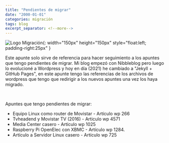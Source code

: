 ```yaml
---
title: "Pendientes de migrar"
date: "2000-01-01"
categories: migración
tags: blog
excerpt_separator: <!--more-->
---
```


![Logo Migración](/assets/img/posts/logo-migrate.svg){: width="150px" height="150px" style="float:left; padding-right:25px" }

Este apunte solo sirve de referencia para hacer seguimiento a los apuntes que tengo pendientes de migrar. Mi blog empezó con Nibbleblog pero luego lo evolucioné a Wordpress y hoy en día (2021) he cambiado a "Jekyll + GitHub Pages", en este apunte tengo las referencias de los archivos de wordpress que tengo que redirigir a los nuevos apuntes una vez los haya migrado.

<br clear="left"/>
<!--more-->

Apuntes que tengo pendientes de migrar:

* Equipo Linux como router de Movistar - Artículo wp 266
* Tvheadend y Movistar TV (2016) - Articulo wp 4571
* Media Center casero - Artículo wp 1025
* Raspberry Pi OpenElec con XBMC - Artículo wp 1284.
* Artículo a Servidor Linux casero - Artículo wp 725
